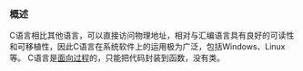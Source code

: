 ### 概述
C语言相比其他语言，可以直接访问物理地址，相对与汇编语言具有良好的可读性和可移植性，因此C语言在系统软件上的运用极为广泛，包括Windows、Linux等。
C语言是[面向过程](语言#面向过程)的，只能把代码封装到函数，没有类。